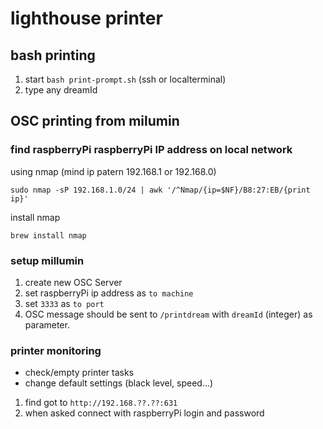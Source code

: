 

# lighthouse printer

## bash printing

1. start `bash print-prompt.sh` (ssh or localterminal)
2. type any dreamId

## OSC printing from milumin

### find raspberryPi raspberryPi IP address on local network

using nmap (mind ip patern 192.168.1 or 192.168.0)

`sudo nmap -sP 192.168.1.0/24 | awk '/^Nmap/{ip=$NF}/B8:27:EB/{print ip}'`

install nmap 

`brew install nmap`

### setup millumin

1. create new OSC Server
2. set raspberryPi ip address as `to machine` 
3. set `3333` as `to port` 
4. OSC message should be sent to `/printdream` with `dreamId` (integer) as parameter.

### printer monitoring

- check/empty printer tasks
- change default settings (black level, speed…)

1. find got to `http://192.168.??.??:631`
2. when asked connect with raspberryPi login and password
